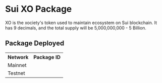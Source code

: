 # Sui XO Package

XO is the xociety's token used to maintain ecosystem on Sui blockchain. It has 9 decimals, and the total supply will be
5,000,000,000 - 5 Billion.

## Package Deployed

<table>
<tr>
<th>Network</th>
<th>Package ID</th>
</tr>
<tr>
<td>Mainnet</td>
<td><code></code></td>
</tr>
<tr>
<td>Testnet</td>
<td><code></code></td>
</tr>
</table>
